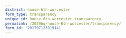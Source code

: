```yaml
---
district: house-6th-worcester
form_type: transparency
unique_id: house-6th-worcester-transparency
permalink: /2020bq/house-6th-worcester/transparency/
form_id: '201707123019141'
---
```

